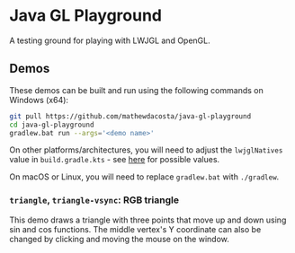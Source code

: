 # Java GL Playground

A testing ground for playing with LWJGL and OpenGL.

## Demos

These demos can be built and run using the following commands on Windows (x64):
```bash
git pull https://github.com/mathewdacosta/java-gl-playground
cd java-gl-playground
gradlew.bat run --args='<demo name>'
```

On other platforms/architectures, you will need to adjust the `lwjglNatives` value in `build.gradle.kts` - see [here](https://repo1.maven.org/maven2/org/lwjgl/lwjgl/3.2.3/) for possible values.

On macOS or Linux, you will need to replace `gradlew.bat` with `./gradlew`.

### `triangle`, `triangle-vsync`: RGB triangle

This demo draws a triangle with three points that move up and down using sin and cos functions. The middle vertex's Y coordinate can also be changed by clicking and moving the mouse on the window.
